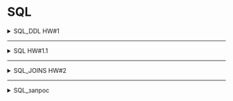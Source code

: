 # SQL

<details>

  <summary>SQL_DDL HW#1</summary>

### Первая часть.
### Таблица *employees*

:one: Создать таблицу employees
- id. serial,  primary key,
- employee_name. Varchar(50), not null


:two: Наполнить таблицу employee 70 строками.


### Таблица *salary*

:three: Создать таблицу salary
- id. Serial  primary key,
- monthly_salary. Int, not null


:four: Наполнить таблицу salary 15 строками:
- 1000
- 1100
- 1200
- 1300
- 1400
- 1500
- 1600
- 1700
- 1800
- 1900
- 2000
- 2100
- 2200
- 2300
- 2400
- 2500












### Таблица employee_salary

:five: Создать таблицу employee_salary
- id. Serial  primary key,
- employee_id. Int, not null, unique
- salary_id. Int, not null

:six: Наполнить таблицу employee_salary 40 строками:
- в 10 строк из 40 вставить несуществующие employee_id

id | employee_id | salary_id
--- | --- | --- |
1 | 3 | 7
2 | 1 | 4
3 | 5 | 9
4 | 40 | 13
5 | 23 | 4
6 | 11 | 2
7 | 52 | 10
8 | 15 | 13
9 | 26 | 4
10 | 16 | 1
11 | 33 | 7
... | ... | ...







### Таблица roles

:seven: Создать таблицу roles
- id. Serial  primary key,
- role_name. int, not null, unique


:eight: Поменять тип столба role_name с int на varchar(30)


:nine: Наполнить таблицу roles 20 строками:

id | role_name
--- | --- |
1 | Junior Python developer
2 | Middle Python developer
3 | Senior Python developer
4 | Junior Java developer
5 | Middle Java developer
6 | Senior Java developer
7 | Junior JavaScript developer
8 | Middle JavaScript developer
9 | Senior JavaScript developer
10 | Junior Manual QA engineer
11 | Middle Manual QA engineer
12 | Senior Manual QA engineer
13 | Project Manager
14 | Designer
15 | HR
16 | CEO
17 | Sales manager
18 | Junior Automation QA engineer
19 | Middle Automation QA engineer
20 | Senior Automation QA engineer



### Таблица roles_employee

:one::zero: Создать таблицу roles_employee
- id. Serial  primary key,
- employee_id. Int, not null, unique (внешний ключ для таблицы employees, поле id)
- role_id. Int, not null (внешний ключ для таблицы roles, поле id)


:one::one: Наполнить таблицу roles_employee 40 строками:

id | employee_id | role_id
--- | --- | --- |
1 | 7 | 2
2 | 20 | 4
3 | 3 | 9
4 | 5 | 13
5 | 23 | 4
6 | 11 | 2
7 | 10 | 9
8 | 22 | 13
9 | 21 | 3
10 | 34 | 4
11 | 6 | 7
... | ... | ...



</details>

---

<details>

  <summary>SQL HW#1.1</summary>


Создайте новый коннект к базе qa_students_1

`host` : `159.69.151.133`

`port` : `5056`

`database` : `qa_students_1`

`user` : `padawan_user_xxx`

`pass` : `123`

`table` : `students`

```
CREATE TABLE public.students (
 id serial NOT NULL,
 "name" varchar(50) NOT NULL,
 email varchar(50) NOT NULL,
 "password" varchar(50) NOT NULL,
 created_on timestamp NOT NULL,
 CONSTRAINT students_email_key UNIQUE (email),
 CONSTRAINT students_pkey PRIMARY KEY (id)
);
```
| № | ЗАДАЧА | ЗАПРОС
| :---: | --- | :--- |
1 | Вывести все поля и все строки | `SELECT *` <br/> `FROM students;`
2 | Вывести всех студентов в таблице | `SELECT id, name` <br/> `FROM students;`
3 | Вывести только Id пользователей | `SELECT id` <br/> `FROM students;`
4 | Вывести только имя пользователей | `SELECT name` <br/> `FROM students;`
5 | Вывести только email пользователей | `SELECT email` <br/> `FROM students;` 
6 | Вывести имя и email пользователей | `SELECT name, email` <br/> `FROM students;`
7 | Вывести id, имя, email и дату создания пользователей | `SELECT id, name, email, created_on` <br/> `FROM students;` 
8 | Вывести пользователей где password 12333 | `SELECT id, name, password` <br/> `FROM students` <br/>  `WHERE "password"='12333';`
9 | Вывести пользователей которые были созданы 2021-03-26 00:00:00 | `SELECT id, name, created_on FROM students` <br/> `WHERE "created_on"='2021-03-26 00:00:00';`
10 | Вывести пользователей где в имени есть слово Анна | `SELECT id, name` <br/> `FROM students` <br/> `WHERE "name" LIKE 'Anna%';`
11 | Вывести пользователей где в имени в конце есть 8 | `SELECT id, name` <br/> `FROM students` <br/> `WHERE "name" LIKE '%8';`
12 | Вывести пользователей где в имени в есть буква а | `SELECT id, name` <br/> `FROM students` <br/> `WHERE "name" LIKE '%a%';`
13 | Вывести пользователей которые были созданы 2021-07-12 00:00:00 | `SELECT id, name, created_on` <br/> `FROM students` <br/> `WHERE "created_on"='2021-07-12 00:00:00';`
14 | Вывести пользователей которые были созданы 2021-07-12 00:00:00 и имеют пароль 1m313 |`SELECT id, name, password, created_on` <br/> `FROM students` <br/> `WHERE "created_on"='2021-07-12 00:00:00'` <br/> `AND "password"='1m313';` 
15 | Вывести пользователей которые были созданы 2021-07-12 00:00:00 и у которых в имени есть слово Andrey | `SELECT id, name, created_on` <br/> `FROM students` <br/> `WHERE "created_on"='2021-07-12 00:00:00'` <br/> `AND "name" LIKE 'Andrey%';` 
16 | Вывести пользователей которые были созданы 2021-07-12 00:00:00 и у которых в имени есть цифра 8 | `SELECT id, name, created_on` <br/> `FROM students` <br/> `WHERE "created_on"='2021-07-12 00:00:00'` <br/> `AND "name" LIKE '%8%';`
17 | Вывести пользователя у которых id равен 110 | `SELECT *` <br/> `FROM students` <br/> `WHERE "id"='110';`
18 | Вывести пользователя у которых id равен 153 | `SELECT *` <br/> `FROM students` <br/> `WHERE "id"='153';`
19 | Вывести пользователя у которых id больше 140 | `SELECT *` <br/> `FROM students` <br/> `WHERE "id">'140';`
20 | Вывести пользователя у которых id меньше 130 | `SELECT *` <br/> `FROM students` <br/> `WHERE "id"<'130';`
21 | Вывести пользователя у которых id меньше 127 или больше 188 | `SELECT *` <br/> `FROM students` <br/> `WHERE "id"<'127'OR "id">'188';`
22 | Вывести пользователя у которых id меньше либо равно 137 | `SELECT *` <br/> `FROM students` <br/> `WHERE "id"<='137';`
23 | Вывести пользователя у которых id больше либо равно 137 | `SELECT *` <br/> `FROM students` <br/> `WHERE "id">='137';`
24 | Вывести пользователя у которых id больше 180 но меньше 190 | `SELECT *` <br/> `FROM students` <br/> `WHERE "id">'180' AND "id"<'190';` 
25 | Вывести пользователя у которых id между 180 и 190 | `SELECT *` <br/> `FROM students` <br/> `WHERE "id" BETWEEN  '180' AND '190';`
26 | Вывести пользователей где password равен 12333, 1m313, 123313 | `SELECT *` <br/> `FROM students` <br/> `WHERE "password"='1m313' OR "password"='12333' OR "password"='123313';`
27 | Вывести пользователей где created_on равен 2020-10-03 00:00:00, 2021-05-19 00:00:00, 2021-03-26 00:00:00 | `SELECT *` <br/> `FROM students` <br/> `WHERE "created_on"='2020-10-03 00:00:00' OR "created_on"='2021-05-19 00:00:00' OR "created_on"='2021-03-26 00:00:00';`
28 | Вывести минимальный id  | `SELECT MIN(id)` <br/> `FROM students;`
29 | Вывести максимальный | `SELECT MAX(id)` <br/> `FROM students;`
30 | Вывести количество пользователей | `SELECT COUNT(id)` <br/> `FROM students;`
31 | Вывести id пользователя, имя, дату создания пользователя. Отсортировать по порядку возрастания даты добавления пользоватлеля | `SELECT id, name, created_on` <br/> `FROM students` <br/> `ORDER BY created_on;`
32 | Вывести id пользователя, имя, дату создания пользователя. Отсортировать по порядку убывания даты добавления пользоватлеля | `SELECT id, name, created_on` <br/> `FROM students` <br/> `ORDER BY created_on DESC;`


</details>

---

<details>

  <summary>SQL_JOINS HW#2</summary>

Подключится к 

`Host` : `159.69.151.133`

`Port` : `5056`

`DB` : **подключение к той таблице где делали DDL операции**

`User` : **подключение к тем пользователем каким делали DDL операции**

`Pass` : `123`

Если для какого-то кейса надо сделать дополнительную таблицу, наполнить её данными, то делайте)


1. Вывести всех работников чьи зарплаты есть в базе, вместе с зарплатами.
```sql
SELECT employee_name, monthly_salary 
FROM employee_salary
INNER JOIN employees ON employee_salary.employee_id = employees.id
INNER JOIN salary ON employee_salary.salary_id = salary.id;
```

2. Вывести всех работников у которых ЗП меньше 2000.
```sql
SELECT employee_name, monthly_salary 
FROM employee_salary 
INNER JOIN employees ON employee_salary.employee_id = employees.id
INNER JOIN salary ON employee_salary.salary_id = salary.id
WHERE "monthly_salary"<'2000';
```

3. Вывести все зарплатные позиции, но работник по ним не назначен. (ЗП есть, но не понятно кто её получает.)
```sql
SELECT employee_name, monthly_salary
FROM salary 
LEFT JOIN employee_salary ON employee_salary.salary_id = salary.id
LEFT JOIN employees ON employee_salary.employee_id = employees.id
WHERE employees.employee_name IS NULL;
```

4. Вывести все зарплатные позиции  меньше 2000 но работник по ним не назначен. (ЗП есть, но не понятно кто её получает.)
```sql
SELECT employee_name, monthly_salary
FROM salary 
LEFT JOIN employee_salary ON employee_salary.salary_id = salary.id
LEFT JOIN employees ON employee_salary.employee_id = employees.id
WHERE employees.employee_name IS NULL AND "monthly_salary"<'2000';
```

5. Найти всех работников кому не начислена ЗП.
```sql
SELECT employee_name, monthly_salary
FROM salary 
RIGHT JOIN employee_salary ON employee_salary.salary_id = salary.id
RIGHT JOIN employees ON employee_salary.employee_id = employees.id
WHERE salary.monthly_salary IS NULL;
```

6. Вывести всех работников с названиями их должности.
```sql
SELECT employee_name, role_name
FROM roles_employee 
INNER JOIN roles ON roles_employee.role_id = roles.id
INNER JOIN employees ON roles_employee.employee_id = employees.id;
```

7. Вывести имена и должность только Java разработчиков.
```sql
SELECT employee_name, role_name
FROM roles_employee
INNER JOIN roles ON roles_employee.role_id = roles.id
INNER JOIN employees ON roles_employee.employee_id = employees.id
WHERE "role_name" LIKE '%Java developer%';
```

8. Вывести имена и должность только Python разработчиков.
```sql
SELECT employee_name, role_name
FROM roles_employee
INNER JOIN roles ON roles_employee.role_id = roles.id
INNER JOIN employees ON roles_employee.employee_id = employees.id
WHERE "role_name" LIKE '%Python%';
```

9. Вывести имена и должность всех QA инженеров.
```sql
SELECT employee_name, role_name
FROM roles_employee
INNER JOIN roles ON roles_employee.role_id = roles.id
INNER JOIN employees ON roles_employee.employee_id = employees.id
WHERE "role_name" LIKE '%QA%';
```

10. Вывести имена и должность ручных QA инженеров.
```sql
SELECT employee_name, role_name
FROM roles_employee
INNER JOIN roles ON roles_employee.role_id = roles.id
INNER JOIN employees ON roles_employee.employee_id = employees.id
WHERE "role_name" LIKE '%QA%' AND "role_name" LIKE '%Manual%';
```

11. Вывести имена и должность автоматизаторов QA.
```sql
SELECT employee_name, role_name
FROM roles_employee
INNER JOIN roles ON roles_employee.role_id = roles.id
INNER JOIN employees ON roles_employee.employee_id = employees.id
WHERE "role_name" LIKE '%QA%' AND "role_name" LIKE '%Auto%';
```

12. Вывести имена и зарплаты Junior специалистов.
```sql
SELECT employee_name, monthly_salary, role_name
FROM employees
INNER JOIN roles_employee ON roles_employee.employee_id = employees.id
INNER JOIN roles ON roles_employee.role_id = roles.id
INNER JOIN employee_salary ON employee_salary.employee_id = employees.id
INNER JOIN salary ON employee_salary.salary_id = salary.id
WHERE "role_name" LIKE '%Junior%';
```

13. Вывести имена и зарплаты Middle специалистов.
```sql
SELECT employee_name, monthly_salary, role_name 
FROM employees 
INNER JOIN roles_employee ON roles_employee.employee_id = employees.id
INNER JOIN roles ON roles_employee.role_id = roles.id
INNER JOIN employee_salary ON employee_salary.employee_id = employees.id
INNER JOIN salary ON employee_salary.salary_id = salary.id
WHERE "role_name" LIKE '%Middle%';
```

14. Вывести имена и зарплаты Senior специалистов.
```sql
SELECT employee_name, monthly_salary,role_name 
FROM employees 
INNER JOIN roles_employee ON roles_employee.employee_id = employees.id
INNER JOIN roles ON roles_employee.role_id = roles.id
INNER JOIN employee_salary ON employee_salary.employee_id = employees.id
INNER JOIN salary ON employee_salary.salary_id = salary.id
WHERE "role_name" LIKE '%Senior%';
```

15. Вывести зарплаты Java разработчиков.
```sql
SELECT monthly_salary, role_name 
FROM employees
INNER JOIN roles_employee ON roles_employee.employee_id = employees.id
INNER JOIN roles ON roles_employee.role_id = roles.id
INNER JOIN employee_salary ON employee_salary.employee_id = employees.id
INNER JOIN salary ON employee_salary.salary_id = salary.id
WHERE "role_name" LIKE '%Java developer%';
```

16. Вывести зарплаты Python разработчиков.
```sql
SELECT monthly_salary, role_name 
FROM employees
INNER JOIN roles_employee ON roles_employee.employee_id = employees.id
INNER JOIN roles ON roles_employee.role_id = roles.id
INNER JOIN employee_salary ON employee_salary.employee_id = employees.id
INNER JOIN salary ON employee_salary.salary_id = salary.id
WHERE "role_name" LIKE '%Python%';
```

17. Вывести имена и зарплаты Junior Python разработчиков.
```sql
SELECT employee_name, monthly_salary, role_name 
FROM employees 
INNER JOIN roles_employee ON roles_employee.employee_id = employees.id
INNER JOIN roles ON roles_employee.role_id = roles.id
INNER JOIN employee_salary ON employee_salary.employee_id = employees.id
INNER JOIN salary ON employee_salary.salary_id = salary.id
WHERE "role_name" LIKE 'Junior Python developer';
```

18. Вывести имена и зарплаты Middle JS разработчиков.
```sql
SELECT employee_name, monthly_salary, role_name 
FROM employees 
INNER JOIN roles_employee ON roles_employee.employee_id = employees.id
INNER JOIN roles ON roles_employee.role_id = roles.id
INNER JOIN employee_salary ON employee_salary.employee_id = employees.id
INNER JOIN salary ON employee_salary.salary_id = salary.id
WHERE "role_name" LIKE 'Middle JavaScript developer';
```

19. Вывести имена и зарплаты Senior Java разработчиков.
```sql
SELECT employee_name, monthly_salary, role_name
FROM employees
INNER JOIN roles_employee ON roles_employee.employee_id = employees.id
INNER JOIN roles ON roles_employee.role_id = roles.id
INNER JOIN employee_salary ON employee_salary.employee_id = employees.id
INNER JOIN salary ON employee_salary.salary_id = salary.id
WHERE "role_name" LIKE 'Senior Java developer';
```

20. Вывести зарплаты Junior QA инженеров.
```sql
SELECT monthly_salary, role_name
FROM employees
INNER JOIN roles_employee ON roles_employee.employee_id = employees.id
INNER JOIN roles ON roles_employee.role_id = roles.id
INNER JOIN employee_salary ON employee_salary.employee_id = employees.id
INNER JOIN salary ON employee_salary.salary_id = salary.id
WHERE "role_name" LIKE '%Junior%QA engineer%';
```

21. Вывести среднюю зарплату всех Junior специалистов.
```sql
SELECT AVG (salary.monthly_salary) as avg_salary_junior
FROM employees 
LEFT JOIN roles_employee ON roles_employee.employee_id = employees.id
LEFT JOIN roles ON roles_employee.role_id = roles.id
LEFT JOIN employee_salary ON employee_salary.employee_id = employees.id
LEFT JOIN salary ON employee_salary.salary_id = salary.id
WHERE "role_name" LIKE '%Junior%';
```

22. Вывести сумму зарплат JS разработчиков.
```sql
SELECT SUM (salary.monthly_salary) as sum_salary_JS
FROM employees
LEFT JOIN roles_employee ON roles_employee.employee_id = employees.id
LEFT JOIN roles ON roles_employee.role_id = roles.id
LEFT JOIN employee_salary ON employee_salary.employee_id = employees.id
LEFT JOIN salary ON employee_salary.salary_id = salary.id
WHERE "role_name" LIKE '%JavaScript developer';
```

23. Вывести минимальную ЗП QA инженеров.
```sql
SELECT MIN (salary.monthly_salary) as min_salary_qa
FROM employees 
LEFT JOIN roles_employee ON roles_employee.employee_id = employees.id
LEFT JOIN roles ON roles_employee.role_id = roles.id
LEFT JOIN employee_salary ON employee_salary.employee_id = employees.id
LEFT JOIN salary ON employee_salary.salary_id = salary.id
WHERE "role_name" LIKE '%Junior%QA engineer%';
```

24. Вывести максимальную ЗП QA инженеров.
```sql
SELECT MAX (salary.monthly_salary) as max_salary_qa
FROM employees
LEFT JOIN roles_employee ON roles_employee.employee_id = employees.id
LEFT JOIN roles ON roles_employee.role_id = roles.id
LEFT JOIN employee_salary ON employee_salary.employee_id = employees.id
LEFT JOIN salary ON employee_salary.salary_id = salary.id
WHERE "role_name" LIKE '%Junior%QA engineer%';
```

25. Вывести количество QA инженеров.
```sql
SELECT COUNT (roles.role_name) as sum_QA
FROM employees
LEFT JOIN roles_employee ON roles_employee.employee_id = employees.id
LEFT JOIN roles ON roles_employee.role_id = roles.id
LEFT JOIN employee_salary ON employee_salary.employee_id = employees.id
LEFT JOIN salary ON employee_salary.salary_id = salary.id
WHERE "role_name" LIKE '%QA%';
```

26. Вывести количество Middle специалистов.
```sql
SELECT COUNT (roles.role_name) as sum_Middle
FROM employees
LEFT JOIN roles_employee ON roles_employee.employee_id = employees.id
LEFT JOIN roles ON roles_employee.role_id = roles.id
LEFT JOIN employee_salary ON employee_salary.employee_id = employees.id
LEFT JOIN salary ON employee_salary.salary_id = salary.id
WHERE "role_name" LIKE '%Middle%';
```

27. Вывести количество разработчиков.
```sql
SELECT COUNT (roles.role_name) as sum_developer
FROM employees 
LEFT JOIN roles_employee ON roles_employee.employee_id = employees.id
LEFT JOIN roles ON roles_employee.role_id = roles.id
LEFT JOIN employee_salary ON employee_salary.employee_id = employees.id
LEFT JOIN salary ON employee_salary.salary_id = salary.id
WHERE "role_name" LIKE '%developer%';
```

28. Вывести фонд (сумму) зарплаты разработчиков. 
```sql
SELECT SUM (salary.monthly_salary) as sum_salary_developer
FROM employees
LEFT JOIN roles_employee ON roles_employee.employee_id = employees.id
LEFT JOIN roles ON roles_employee.role_id = roles.id
LEFT JOIN employee_salary ON employee_salary.employee_id = employees.id
LEFT JOIN salary ON employee_salary.salary_id = salary.id
WHERE "role_name" LIKE '%developer%';
```

29. Вывести имена, должности и ЗП всех специалистов по возрастанию.
```sql
SELECT employee_name, monthly_salary, role_name 
FROM employees 
INNER JOIN roles_employee ON roles_employee.employee_id = employees.id
INNER JOIN roles ON roles_employee.role_id = roles.id
INNER JOIN employee_salary ON employee_salary.employee_id = employees.id
INNER JOIN salary ON employee_salary.salary_id = salary.id
ORDER BY monthly_salary;
```

30. Вывести имена, должности и ЗП всех специалистов по возрастанию у специалистов у которых ЗП от 1700 до 2300.
```sql
SELECT employee_name, monthly_salary, role_name 
FROM employees 
INNER JOIN roles_employee ON roles_employee.employee_id = employees.id
INNER JOIN roles ON roles_employee.role_id = roles.id
INNER JOIN employee_salary ON employee_salary.employee_id = employees.id
INNER JOIN salary ON employee_salary.salary_id = salary.id
WHERE "monthly_salary">='1700' AND "monthly_salary"<='2300'
ORDER BY monthly_salary;
```

31. Вывести имена, должности и ЗП всех специалистов по возрастанию у специалистов у которых ЗП меньше 2300.
```sql
SELECT employee_name, monthly_salary, role_name 
FROM employees 
INNER JOIN roles_employee ON roles_employee.employee_id = employees.id
INNER JOIN roles ON roles_employee.role_id = roles.id
INNER JOIN employee_salary ON employee_salary.employee_id = employees.id
INNER JOIN salary ON employee_salary.salary_id = salary.id
WHERE "monthly_salary"<'2300'
ORDER BY monthly_salary;
```

32. Вывести имена, должности и ЗП всех специалистов по возрастанию у специалистов у которых ЗП равна 1100, 1500, 2000.
```sql 
SELECT employee_name, monthly_salary, role_name 
FROM employees 
INNER JOIN roles_employee ON roles_employee.employee_id = employees.id
INNER JOIN roles ON roles_employee.role_id = roles.id
INNER JOIN employee_salary ON employee_salary.employee_id = employees.id
INNER JOIN salary ON employee_salary.salary_id = salary.id
WHERE "monthly_salary"='1100' OR "monthly_salary"='1500' OR "monthly_salary"='2000'
ORDER BY monthly_salary;
```


</details>

---


<details>

  <summary>SQL_запрос</summary>

```sql
-- однострочный комментарий на языке SQL

/* многострочный
комментарий
*/
```

```sql
-- Выборка определённых столбцов из таблицы
SELECT
название_столбца_1,
название_столбца_2,
название_столбца_3 ...
FROM
название_таблицы;
```

```sql
-- Выборка всех столбцов в таблице
SELECT * FROM название_таблицы;
```

```sql
-- Выборка из таблицы по условию
SELECT
название_столбца_1,
название_столбца_2 -- выбери названия столбцов
FROM название_таблицы -- укажи таблицу
WHERE условие; -- определи условие, по которому ты будешь отбирать строки
```

```sql
/* Выборка строк, в которых значение в поле_1 находится
между значение_1 и значение_2 включительно */
SELECT * FROM название_таблицы
WHERE поле_1 BETWEEN значение_1 AND значение_2;
```

```sql
-- Выборка, в которой все значения поля находятся в определённом списке
SELECT * FROM название_таблицы
WHERE название_столбца IN ('значение_1','значение_2','значение_3');
```

```sql
-- Подсчёт числа строк в выборке
SELECT
COUNT(*) AS cnt,
COUNT(column) AS cnt_column, -- возвращает число строк в столбце column
COUNT(DISTINCT column) AS cnt_distinct_column,
/* возвращает количество уникальных значений
в столбце column */
SUM(column) AS sum_column, -- сумма значений в столбце
AVG(column) AS sum_column, -- среднее значение в столбце
MIN(column) AS sum_column, -- минимальное значение в столбце
MAX(column) AS sum_column -- максимальное значение в столбце
FROM
table;
```

```sql
-- Привести столбец к другому типу данных
CAST (название_столбца AS тип_данных)
название_столбца :: тип_данных
```

```sql
-- Разделить данные по группам по значению полей
SELECT
поле_1,
поле_2,
...,
поле_n,
АГРЕГИРУЮЩАЯ_ФУНКЦИЯ(поле) AS here_you_are
FROM таблица
WHERE условие -- если необходимо
GROUP BY 
поле_1,
поле_2,
...,
поле_n
```

```sql
-- Сортировка данных
SELECT
поле_1,
поле_2,
...,
поле_n,
АГРЕГИРУЮЩАЯ_ФУНКЦИЯ(поле) AS here_you_are
FROM таблица
WHERE условие -- если необходимо
GROUP BY
поле_1,
поле_2,
...,
поле_n
ORDER BY -- если необходимо, перечисли только те поля,
-- по которым ты сортируешь таблицу
поле_1 DESC, -- сортировка данных по убыванию
поле_2 ASC, -- сортировка данных по возрастанию
...,
поле_n, -- сортировка данных по возрастанию
here_you_are
LIMIT -- если необходимо
n -- n - максимальное количество строк, которое вернёт такой запрос
```

```sql
-- Добавление данных
INSERT INTO
название_таблицы
(название_столбца_1,название_столбца_2, название_столбца_3 ... )
-- блок с названиями столбцов необязательный
VALUES
(значение_1,значение_2,значение_3...)
```

```sql
-- Изменение текущей информации в таблице
UPDATE
название_таблицы
SET
Шпаргалка: SQL как инструмент работы с данными 4
имя_столбца = значение_поля
WHERE
условие; -- определяем условие, по которому будем отбирать строки
```

```sql
-- Удаление данных из таблицы
DELETE FROM
название_таблицы
WHERE
условие; -- определяем условие, по которому будем отбирать строки
```

### **ТИПЫ ДАННЫХ**
| Название | Значение | 
| :---: | :--- |
`integer` | целочисленный тип. В PostgreSQL диапазон целых чисел от -2147483648 до 2147483647.
`real` | число с плавающей точкой. Точность числа типа real до 6 десятичных разрядов.
`'Практикум'` | значение строкового типа, в SQL-запросе его заключают в одинарные кавычки. 
`varchar(n)` | строка переменной длины, где n — ограничение.
`text` | строка любой длины.
`timestamp` | дата и время. В формате timestamp чаще всего хранят события, для которых недостаточно указать только дату. Пример: '1990-01-01 00:00:00'
`date` | дата. Имеет точность до дня без поддержки часового пояса. Пример: '1990-01-01'<br/>Любые значения даты или времени заключают в одинарные кавычки.
`TRUE` | «истина», логический тип данных `boolean` в PostgreSQL
`FALSE` | «ложь»,  логический тип данных `boolean` в PostgreSQL
`NULL` | «неизвестно», логический тип данных `boolean` в PostgreSQL

### **ОПЕРАТОРЫ**
| Оператор | Описание
| :---: | :--- |
`SELECT` | указывает, какие столбцы выбрать из таблицы базы данных
`FROM` | указывает, из какой таблицы взять данные
`WHERE` |  проверяет, соответствует ли каждая строчка таблицы условию, и выбирает подходящие
`AND` | позволяет выбрать строки, которые соответствуют всем условиям
`OR` | позволяет выбрать строки, которые подходят любому условию в запросе
`NOT` | позволяет выбрать строки, которые не соответствуют определённому условию
`IN` | указывает список значений, которые нужно включить в результат
`BETWEEN` | включает в результирующую выборку границы диапазона
`INSERT` | помогает добавить новую строку в таблицу
`INSERT INTO` | указывает, в какую таблицу добавить данные. 
`VALUES` | перечисляет данные, которые нужно добавить
`UPDATE` | указывает, в какой таблице изменить данные 
`SET` | указывает столбец, в котором необходимо поменять данные
`DELETE FROM` | указывает, из какой таблицы удалить записи
`INNER JOIN` | возвращает строки строго на пересечении двух таблиц
`LEFT OUTER JOIN` | возвращаются все строки левой таблицы. <br/> Если у строк левой таблицы выполняются условия соединения,<br/> они дополнятся данными правой таблицы. <br/>  Если есть недостающие данные, вместо строк правой <br/> таблицы подставляются `NULL` - значения
`RIGHT OUTER JOIN` | возвращаются все строки правой таблицы. <br/> Если у строк правой таблицы выполняется условие соединения,<br/> они дополнятся данными левой таблицы. <br/> Если есть недостающие данные, вместо строк левой <br/> таблицы подставляются `NULL` - значения
`FULL OUTER JOIN` | возвращаются строки и левой, и правой таблиц. <br/> Если у строк левой таблицы и правой таблицы выполняется <br/> условие соединения, они объединятся в одну строку. <br/> Если есть строки, у которых не выполняется условие соединения, <br/> они дополнятся NULL-значениями
`ON` | открывает условие присоединения


### **математические операторы**
| Название | Смысл | :black_circle: | Название | Смысл |
| :---: | :--- | :---: | :--- | :--- |
`=` | равно | :black_circle: | `<>`  `!=` | не равно
`>` | больше | :black_circle: | `>=` | больше или равно
`<` | меньше | :black_circle: | `<=` | меньше или равно


![JOIN](https://i.pinimg.com/originals/fd/59/1b/fd591b77b6616624f918a9284c450c56.png)

</details>